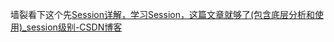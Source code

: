 墙裂看下这个先[Session详解，学习Session，这篇文章就够了(包含底层分析和使用)_session级别-CSDN博客](https://blog.csdn.net/m0_51545690/article/details/123384986?spm=1001.2014.3001.5506)